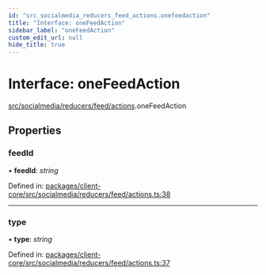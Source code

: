 ```yaml
---
id: "src_socialmedia_reducers_feed_actions.onefeedaction"
title: "Interface: oneFeedAction"
sidebar_label: "oneFeedAction"
custom_edit_url: null
hide_title: true
---
```


# Interface: oneFeedAction

[src/socialmedia/reducers/feed/actions](../modules/src_socialmedia_reducers_feed_actions.md).oneFeedAction

## Properties

### feedId

• **feedId**: *string*

Defined in: [packages/client-core/src/socialmedia/reducers/feed/actions.ts:38](https://github.com/xr3ngine/xr3ngine/blob/7e8e151f1/packages/client-core/src/socialmedia/reducers/feed/actions.ts#L38)

___

### type

• **type**: *string*

Defined in: [packages/client-core/src/socialmedia/reducers/feed/actions.ts:37](https://github.com/xr3ngine/xr3ngine/blob/7e8e151f1/packages/client-core/src/socialmedia/reducers/feed/actions.ts#L37)
